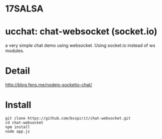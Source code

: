 17SALSA
===============




ucchat: chat-websocket (socket.io)
===============

a very simple chat demo using websocket. Using socket.io instead of ws modules.

Detail
==================

http://blog.fens.me/nodejs-socketio-chat/

Install
==================

```{bash}
git clone https://github.com/bsspirit/chat-websocket.git
cd chat-websocket
npm install
node app.js
```
